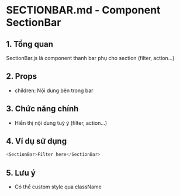 # SECTIONBAR.md - Component SectionBar

## 1. Tổng quan
SectionBar.js là component thanh bar phụ cho section (filter, action...)

## 2. Props
- children: Nội dung bên trong bar

## 3. Chức năng chính
- Hiển thị nội dung tuỳ ý (filter, action...)

## 4. Ví dụ sử dụng
```js
<SectionBar>Filter here</SectionBar>
```

## 5. Lưu ý
- Có thể custom style qua className